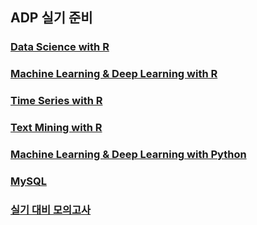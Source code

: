 ## ADP 실기 준비

### [Data Science with R](https://github.com/ChSSolee/ADP-Practice/tree/main/Data%20Science%20with%20R)

### [Machine Learning & Deep Learning with R](https://github.com/ChSSolee/ADP-Practice/tree/main/ML%20%26%20DL%20with%20R)

### [Time Series with R](https://github.com/ChSSolee/ADP-Practice/tree/main/Time%20Series%20with%20)

### [Text Mining with R](https://github.com/ChSSolee/ADP-Practice/tree/main/Time%20Series%20with%20R)

### [Machine Learning & Deep Learning with Python](https://github.com/ChSSolee/ADP-Practice/tree/main/ML%20%26%20DL%20with%20Python)

### [MySQL]()

### [실기 대비 모의고사](https://github.com/ChSSolee/ADP-Practice/tree/main/%EB%AA%A8%EC%9D%98%EA%B3%A0%EC%82%AC)
